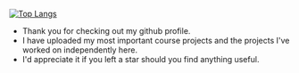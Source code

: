 [![Top Langs](https://github-readme-stats.vercel.app/api/top-langs/?username=Sara-Rezaeimanesh&layout=compact&theme=tokyonight)](https://github.com/anuraghazra/github-readme-stats)<br />
- Thank you for checking out my github profile. 
- I have uploaded my most important course projects and the projects I've worked on independently here.
- I'd appreciate it if you left a star should you  find anything useful.
